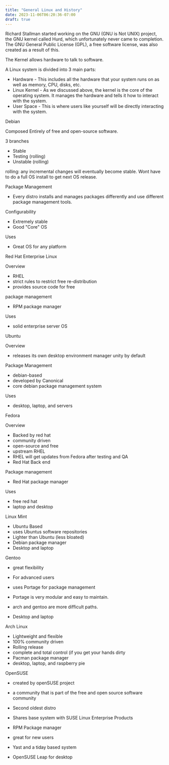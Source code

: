 ```yaml
---
title: "General Linux and History"
date: 2023-11-06T06:20:36-07:00
draft: true
---
```

Richard Stallman started working on the GNU (GNU is Not UNIX) project, the GNU kernel called Hurd, which unfortunately never came to completion. The GNU General Public License (GPL), a free software license, was also created as a result of this.

The Kernel allows hardware to talk to software.

A Linux system is divided into 3 main parts:

- Hardware - This includes all the hardware that your system runs on as well as memory, CPU, disks, etc.
- Linux Kernel - As we discussed above, the kernel is the core of the operating system. It manages the hardware and tells it how to interact with the system.
- User Space - This is where users like yourself will be directly interacting with the system.

Debian

Composed Entirely of free and open-source software.

3 branches

- Stable
- Testing (rolling)
- Unstable (rolling)

rolling: any incremental changes will eventually become stable. Wont have to do a full OS install to get next OS release.

Package Management
 

- Every distro installs and manages packages differently and use different package management tools.

Configurability

- Extremely stable
- Good "Core" OS

Uses

- Great OS for any platform

Red Hat Enterprise Linux

Overview

- RHEL
- strict rules to restrict free re-distribution
- provides source code for free

package management

- RPM package manager

Uses

- solid enterprise server OS

Ubuntu

Overview

- releases its own desktop environment manager unity by default

Package Management

- debian-based
- developed by Canonical
- core debian package management system

Uses

- desktop, laptop, and servers

Fedora

Overview

- Backed by red hat
- community driven
- open-source and free
- upstream RHEL
- RHEL will get updates from Fedora after testing and QA
- Red Hat Back end

Package management

- Red Hat package manager

Uses

- free red hat
- laptop and desktop

Linux Mint

- Ubuntu Based
- uses Ubuntus software repositories
- Lighter than Ubuntu (less bloated)
- Debian package manager
- Desktop and laptop

Gentoo

- great flexibility
- For advanced users
- uses Portage for package management

- Portage is very modular and easy to maintain.

- arch and gentoo are more difficult paths.
- Desktop and laptop

Arch Linux

- Lightweight and flexible
- 100% community driven
- Rolling release
- complete and total control (if you get your hands dirty
- Pacman package manager
- desktop, laptop, and raspberry pie

OpenSUSE

- created by openSUSE project

- a community that is part of the free and open source software community
- Second oldest distro
- Shares base system with SUSE Linux Enterprise Products
- RPM Package manager
- great for new users
- Yast and a tiday based system
- OpenSUSE Leap for desktop
